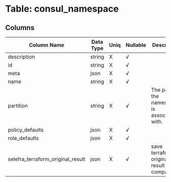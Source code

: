 # Table: consul_namespace

## Columns 

|  Column Name   |  Data Type  | Uniq | Nullable | Description | 
|  ----  | ----  | ----  | ----  | ---- | 
| description | string | X | √ |  | 
| id | string | X | √ |  | 
| meta | json | X | √ |  | 
| name | string | X | √ |  | 
| partition | string | X | √ | The partition the namespace is associated with. | 
| policy_defaults | json | X | √ |  | 
| role_defaults | json | X | √ |  | 
| selefra_terraform_original_result | json | X | √ | save terraform original result for compatibility | 


